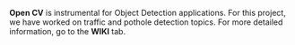 **Open CV** is instrumental for Object Detection applications. For this project, we have worked on traffic and pothole detection topics. For more detailed information, go to the **WIKI** tab. 
